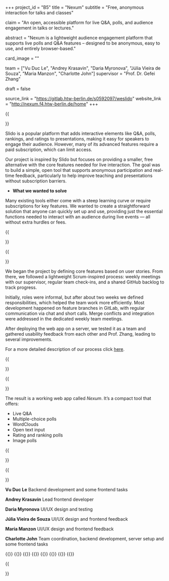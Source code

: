 +++
project_id = "B5"
title = "Nexum"
subtitle = "Free, anonymous interaction for talks and classes"

claim = "An open, accessible platform for live Q&A, polls, and audience engagement in talks or lectures."

abstract = "Nexum is a lightweight audience engagement platform that supports live polls and Q&A features – designed to be anonymous, easy to use, and entirely browser-based."

card_image = ""

team = ["Vu Duc Le", "Andrey Krasavin", "Daria Myronova", "Júlia Vieira de Souza", "Maria Manzon", "Charlotte John"]
supervisor = "Prof. Dr. Gefei Zhang"

draft = false

source_link = "https://gitlab.htw-berlin.de/s0592097/weslido"
website_link = "http://nexum.f4.htw-berlin.de/home"
+++

{{<section title="Our Goal">}}

Slido is a popular platform that adds interactive elements like Q&A, polls, rankings, and ratings to presentations, making it easy for speakers to engage their audience. However, many of its advanced features require a paid subscription, which can limit access.

Our project is inspired by Slido but focuses on providing a smaller, free alternative with the core features needed for live interaction. The goal was to build a simple, open tool that supports anonymous participation and real-time feedback, particularly to help improve teaching and presentations without subscription barriers.

* **What we wanted to solve**

Many existing tools either come with a steep learning curve or require subscriptions for key features. We wanted to create a straightforward solution that anyone can quickly set up and use, providing just the essential functions needed to interact with an audience during live events — all without extra hurdles or fees.

{{</section>}}


{{<section title="Process">}}

We began the project by defining core features based on user stories. From there, we followed a lightweight Scrum-inspired process: weekly meetings with our supervisor, regular team check-ins, and a shared GitHub backlog to track progress.

Initially, roles were informal, but after about two weeks we defined responsibilities, which helped the team work more efficiently. Most development happened on feature branches in GitLab, with regular communication via chat and short calls. Merge conflicts and integration were addressed in the dedicated weekly team meetings.

After deploying the web app on a server, we tested it as a team and gathered usability feedback from each other and Prof. Zhang, leading to several improvements.

For a more detailed description of our process click [here](process). 

{{</section>}}

{{<section title="Outcome">}}

The result is a working web app called *Nexum*. It’s a compact tool that offers:

- Live Q&A  
- Multiple-choice polls  
- WordClouds  
- Open text input  
- Rating and ranking polls  
- Image polls

{{</section>}}


{{<section title="Team">}}

**Vu Duc Le**
Backend development and some frontend tasks  

**Andrey Krasavin**
Lead frontend developer 

**Daria Myronova**
UI/UX design and testing

**Júlia Vieira de Souza**
UI/UX design and frontend feedback

**Maria Manzon**
UI/UX design and frontend feedback

**Charlotte John**
Team coordination, backend development, server setup and some frontend tasks

{{<gallery>}}
{{<team-member image="images/temp_member_image.png" name="Vu Duc Le">}}
{{<team-member image="images/temp_member_image.png" name="Andrey Krasavin">}}
{{<team-member image="images/temp_member_image.png" name="Daria Myronova">}}
{{<team-member image="images/temp_member_image.png" name="Júlia Vieira de Souza">}}
{{<team-member image="images/temp_member_image.png" name="Maria Manzon">}}
{{<team-member image="images/temp_member_image.png" name="Charlotte John">}}
{{</gallery>}}

{{</section>}} 


